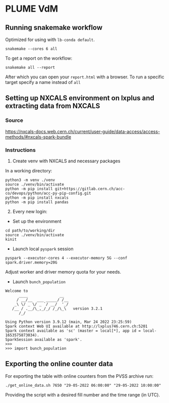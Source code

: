 # PLUME VdM

## Running snakemake workflow

Optimized for using with `lb-conda default`. 

```
snakemake --cores 6 all
```

To get a report on the workflow:

```
snakemake all --report
```
After which you can open your `report.html` with a browser.
To run a specific target specify a name instead of `all`


## Setting up NXCALS environment on lxplus and extracting data from NXCALS

### Source
https://nxcals-docs.web.cern.ch/current/user-guide/data-access/access-methods/#nxcals-spark-bundle

### Instructions

1) Create venv with NXCALS and necessary packages

In a working directory: 
```
python3 -m venv ./venv
source ./venv/bin/activate
python -m pip install git+https://gitlab.cern.ch/acc-co/devops/python/acc-py-pip-config.git
python -m pip install nxcals
python -m pip install pandas
```

2) Every new login:

- Set up the environment
```
cd path/to/working/dir
source ./venv/bin/activate
kinit
```

- Launch local `pyspark` session

```
pyspark --executor-cores 4 --executor-memory 5G --conf spark.driver.memory=20G
```
Adjust worker and driver memory quota for your needs.

- Launch `bunch_population`

```
Welcome to
      ____              __
     / __/__  ___ _____/ /__
    _\ \/ _ \/ _ `/ __/  '_/
   /__ / .__/\_,_/_/ /_/\_\   version 3.2.1
      /_/

Using Python version 3.9.12 (main, Mar 24 2022 23:25:59)
Spark context Web UI available at http://lxplus746.cern.ch:5201
Spark context available as 'sc' (master = local[*], app id = local-1653575873034).
SparkSession available as 'spark'.
>>> 
>>> import bunch_population
```

## Exporting the online counter data

For exporting the table with online counters from the PVSS archive run:

```
./get_online_data.sh 7650 "29-05-2022 06:00:00" "29-05-2022 10:00:00"
```

Providing the script with a desired fill number and the time range (in UTC).
